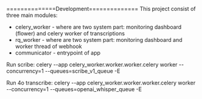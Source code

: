 ==============Development==============
This project consist of three main modules:
- celery_worker - where are two system part: monitoring dashboard (flower) and celery worker of transcriptions
- rq_worker - where are two system part: monitoring dashboard and worker thread of webhook
- communicator - entrypoint of app


Run scribe:
celery --app celery_worker.worker.worker.celery worker --concurrency=1 --queues=scribe_v1_queue -E

Run 4o transcribe:
celery --app celery_worker.worker.worker.celery worker --concurrency=1 --queues=openai_whisper_queue -E